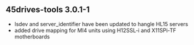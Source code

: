 ## 45drives-tools 3.0.1-1

* lsdev and server_identifier have been updated to hangle HL15 servers
* added drive mapping for MI4 units using H12SSL-i and X11SPi-TF motherboards